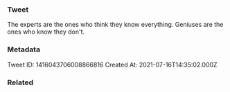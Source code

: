 ### Tweet
The experts are the ones who think they know everything. Geniuses are the ones who know they don't.

### Metadata
Tweet ID: 1416043706008866816
Created At: 2021-07-16T14:35:02.000Z

### Related

